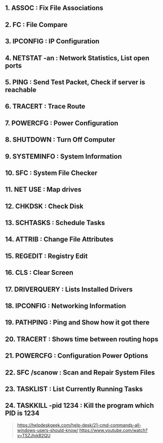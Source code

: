 ## 1. ASSOC : Fix File Associations

## 2. FC : File Compare

## 3. IPCONFIG : IP Configuration

## 4. NETSTAT -an : Network Statistics, List open ports

## 5. PING : Send Test Packet, Check if server is reachable

## 6. TRACERT : Trace Route

## 7. POWERCFG : Power Configuration

## 8. SHUTDOWN : Turn Off Computer

## 9. SYSTEMINFO : System Information

## 10. SFC : System File Checker

## 11. NET USE : Map drives

## 12. CHKDSK : Check Disk

## 13. SCHTASKS : Schedule Tasks

## 14. ATTRIB : Change File Attributes

## 15. REGEDIT : Registry Edit

## 16. CLS : Clear Screen

## 17. DRIVERQUERY : Lists Installed Drivers

## 18. IPCONFIG : Networking Information

## 19. PATHPING : Ping and Show how it got there

## 20. TRACERT : Shows time between routing hops

## 21. POWERCFG : Configuration Power Options

## 22. SFC /scanow : Scan and Repair System Files

## 23. TASKLIST : List Currently Running Tasks

## 24. TASKKILL -pid 1234 : Kill the program which PID is 1234

> https://helpdeskgeek.com/help-desk/21-cmd-commands-all-windows-users-should-know/
> https://www.youtube.com/watch?v=TSZJIxkB2QU
